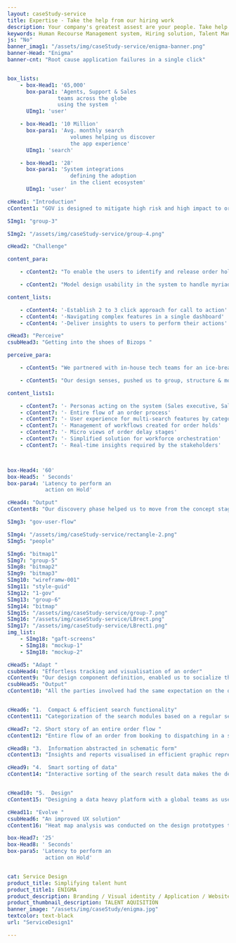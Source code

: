 ```yaml
---
layout: caseStudy-service
title: Expertise - Take the help from our hiring work
description: Your company's greatest assest are your people. Take help our hiring experts to recruit the best desired talents.
keywords: Human Recourse Management system, Hiring solution, Talent Management Software, Application Tracking System, AI-Enabled, Recruitment Management software, recruitment system, Talent CRM, HR Software, Bangalore, India
js: "No"
banner_imag1: "/assets/img/caseStudy-service/enigma-banner.png"
banner-Head: "Enigma"
banner-cnt: "Root cause application failures in a single click"


box_lists:
    - box-Head1: '65,000'
      box-para1: 'Agents, Support & Sales 
                teams across the globe 
                using the system  '
      UImg1: 'user'

    - box-Head1: '10 Million'
      box-para1: 'Avg. monthly search
                    volumes helping us discover
                    the app experience'
      UImg1: 'search'

    - box-Head1: '28'
      box-para1: 'System integrations
                    defining the adoption
                    in the client ecosystem'
      UImg1: 'user'

cHead1: "Introduction"
cContent1: "GOV is designed to mitigate high risk and high impact to orders booked by customers through various                channels and ensure high predictability on order delivery and fulfilling rich customer experience."

SImg1: "group-3"

SImg2: "/assets/img/caseStudy-service/group-4.png"

cHead2: "Challenge"

content_para:

    - cContent2: "To enable the users to identify and release order holds in realtime. Design a view to correlate and establish data dependencies to take correction action."

    - cContent2: "Model design usability in the system to handle myriad of filters & search criteria from different user personas in large volumes to run their bizops."

content_lists:

    - cContent4: '-Establish 2 to 3 click approach for call to action'
    - cContent4: '-Navigating complex features in a single dashboard'
    - cContent4: '-Deliver insights to users to perform their actions'

cHead3: "Perceive"
csubHead3: "Getting into the shoes of Bizops "

perceive_para:

    - cContent5: "We partnered with in-house tech teams for an ice-breaker session with our customer. We spent time understanding their bizops, data dependencies, workgroup dependencies in the organization. Learnt few things about the performance issues in their current system."

    - cContent5: "Our design senses, pushed us to group, structure & modularize every element of the discussion to create context on the problem statement & dependencies. What came-out as an outcome was magical!"

content_lists1:

    - cContent7: '- Personas acting on the system (Sales executive, Sales manager, Agents and admin)'
    - cContent7: '- Entire flow of an order process'
    - cContent7: '- User experience for multi-search features by categorizing 144 filters to 10 groups.'
    - cContent7: '- Management of workflows created for order holds'
    - cContent7: '- Micro views of order delay stages'
    - cContent7: '- Simplified solution for workforce orchestration'
    - cContent7: '- Real-time insights required by the stakeholders'



box-Head4: '60'
box-Head5: ' Seconds'
box-para4: 'Latency to perform an 
            action on Hold'

cHead4: "Output"
cContent8: "Our discovery phase helped us to move from the concept stage to visualization. Though the transactions volume were high with multiple user types, we were able to nail the components required for the design iteration stages."

SImg3: "gov-user-flow"

SImg4: "/assets/img/caseStudy-service/rectangle-2.png"
SImg5: "people"

SImg6: "bitmap1"
SImg7: "group-5"
SImg8: "bitmap2"
SImg9: "bitmap3"
SImg10: "wireframw-001"
SImg11: "style-guid"
SImg12: "1-gov"
SImg13: "group-6"
SImg14: "bitmap"
SImg15: "/assets/img/caseStudy-service/group-7.png"
SImg16: "/assets/img/caseStudy-service/LBrect.png"
SImg17: "/assets/img/caseStudy-service/LBrect1.png"
img_list:
    - SImg18: "gaft-screens"
    - SImg18: "mockup-1"
    - SImg18: "mockup-2"

cHead5: "Adapt "
csubHead4: "Effortless tracking and visualisation of an order"
cContent9: "Our design component definition, enabled us to socialize the first visual draft of the application for review with the user community. Iterations of data sets, workflow dependencies, user scenarios, workgroup priorities were done progressively."
csubHead5: "Output"
cContent10: "All the parties involved had the same expectation on the outcome of the work."


cHead6: "1.  Compact & efficient search functionality"
cContent11: "Categorization of the search modules based on a regular search, Workflow search and Distress order search with a simple dropdown model. This categorization with the added smart multi-search capability makes finding an order a breeze."

cHead7: "2. Short story of an entire order flow "
cContent12: "Entire flow of an order from booking to dispatching in a slider tray format gave a clear insight on the order journey, to help order prediction. The ability to navigate to the hold and workflow actions from respective orders irrespective of single or tie order reduces the amount of clicks to remediate a hiccup on the flow."

cHead8: "3.  Information abstracted in schematic form"
cContent13: "Insights and reports visualised in efficient graphic representation. Viewing the data by region and country wise distribution helps the decision making faster for sales."

cHead9: "4.  Smart sorting of data"
cContent14: "Interactive sorting of the search result data makes the decision makers focus on actionable items rather than wasting time on horizontal scrolling across the 144 columns to perform an action. Smart grouping of filters based on user context decreased the latency to take an action on an issue from 50 sec to 23 sec."


cHead10: "5.  Design"
cContent15: "Designing a data heavy platform with a global teams as users come with a lot of restrictions. But the Adapt stage of our process along with the atomic design method helped us to come up with a design language that fits all."

cHead11: "Evolve "
csubHead6: "An improved UX solution"
cContent16: "Heat map analysis was conducted on the design prototypes to understand the success rate of the UX strategies we applied. Staying in touch and continuous engagement with the customers made the entire ideation and design flow seamless which resulted in a product which customer wanted and love."

box-Head7: '25'
box-Head8: ' Seconds'
box-para5: 'Latency to perform an 
            action on Hold'


cat: Service Design
product_title: Simplifying talent hunt
product_title1: ENIGMA
product_description: Branding / Visual identity / Application / Website
product_thumbnail_description: TALENT AQUISITION
banner_image: "/assets/img/caseStudy/enigma.jpg"
textcolor: text-black
url: "ServiceDesign1"

---
```

